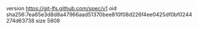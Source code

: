 version https://git-lfs.github.com/spec/v1
oid sha256:7ea65e3d8d8a47966aad51370bee810f08d226f4ee0425df0bf0244274d63738
size 5808
